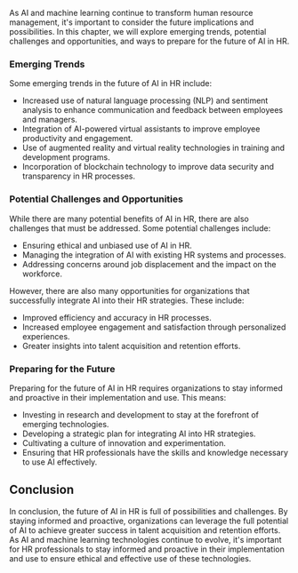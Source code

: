 



As AI and machine learning continue to transform human resource management, it's important to consider the future implications and possibilities. In this chapter, we will explore emerging trends, potential challenges and opportunities, and ways to prepare for the future of AI in HR.

### Emerging Trends

Some emerging trends in the future of AI in HR include:

* Increased use of natural language processing (NLP) and sentiment analysis to enhance communication and feedback between employees and managers.
* Integration of AI-powered virtual assistants to improve employee productivity and engagement.
* Use of augmented reality and virtual reality technologies in training and development programs.
* Incorporation of blockchain technology to improve data security and transparency in HR processes.

### Potential Challenges and Opportunities

While there are many potential benefits of AI in HR, there are also challenges that must be addressed. Some potential challenges include:

* Ensuring ethical and unbiased use of AI in HR.
* Managing the integration of AI with existing HR systems and processes.
* Addressing concerns around job displacement and the impact on the workforce.

However, there are also many opportunities for organizations that successfully integrate AI into their HR strategies. These include:

* Improved efficiency and accuracy in HR processes.
* Increased employee engagement and satisfaction through personalized experiences.
* Greater insights into talent acquisition and retention efforts.

### Preparing for the Future

Preparing for the future of AI in HR requires organizations to stay informed and proactive in their implementation and use. This means:

* Investing in research and development to stay at the forefront of emerging technologies.
* Developing a strategic plan for integrating AI into HR strategies.
* Cultivating a culture of innovation and experimentation.
* Ensuring that HR professionals have the skills and knowledge necessary to use AI effectively.

Conclusion
----------

In conclusion, the future of AI in HR is full of possibilities and challenges. By staying informed and proactive, organizations can leverage the full potential of AI to achieve greater success in talent acquisition and retention efforts. As AI and machine learning technologies continue to evolve, it's important for HR professionals to stay informed and proactive in their implementation and use to ensure ethical and effective use of these technologies.
